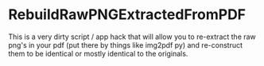 # RebuildRawPNGExtractedFromPDF
This is a very dirty script / app hack that will allow you to re-extract the raw png's in your pdf (put there by things like img2pdf py) and re-construct them to be identical or mostly identical to the originals.
